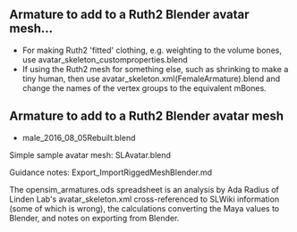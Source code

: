 ## Armature to add to a Ruth2 Blender avatar mesh... 

 * For making Ruth2 'fitted' clothing, e.g. weighting to the volume bones, use avatar_skeleton_customproperties.blend
 * If using the Ruth2 mesh for something else, such as shrinking to make a tiny human, then use avatar_skeleton.xml(FemaleArmature).blend and change the names of the vertex groups to the equivalent mBones.

## Armature to add to a Ruth2 Blender avatar mesh

* male_2016_08_05Rebuilt.blend

Simple sample avatar mesh: SLAvatar.blend

Guidance notes: Export_ImportRiggedMeshBlender.md

The opensim_armatures.ods spreadsheet is an analysis by Ada Radius of Linden Lab's avatar_skeleton.xml cross-referenced to SLWiki information (some of which is wrong), the calculations converting the Maya values to Blender, and notes on exporting from Blender.
